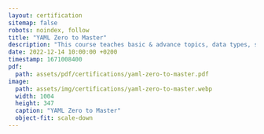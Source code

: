 ```yaml
---
layout: certification
sitemap: false
robots: noindex, follow
title: "YAML Zero to Master"
description: "This course teaches basic & advance topics, data types, syntaxes, key features, and capabilities of YAML along with use cases."
date: 2022-12-14 10:00:00 +0200
timestamp: 1671008400
pdf:
  path: assets/pdf/certifications/yaml-zero-to-master.pdf
image:
  path: assets/img/certifications/yaml-zero-to-master.webp
  width: 1004
  height: 347
  caption: "YAML Zero to Master"
  object-fit: scale-down
---
```

